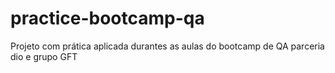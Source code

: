 # practice-bootcamp-qa
Projeto com prática aplicada durantes as aulas do bootcamp de QA parceria dio e grupo GFT
